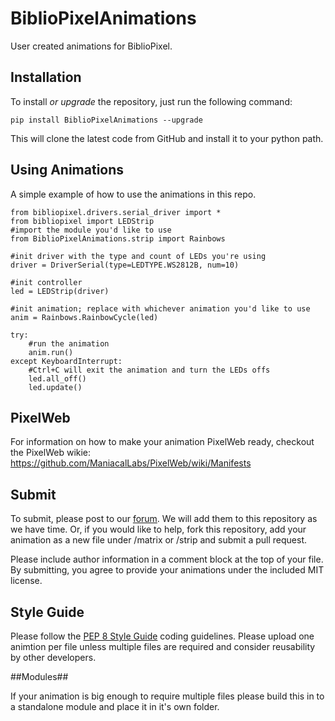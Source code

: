 BiblioPixelAnimations
=====================

User created animations for BiblioPixel.

## Installation ##
 To install *or upgrade* the repository, just run the following command:

```
pip install BiblioPixelAnimations --upgrade
```

This will clone the latest code from GitHub and install it to your python path.

## Using Animations ##

A simple example of how to use the animations in this repo.

```
from bibliopixel.drivers.serial_driver import *
from bibliopixel import LEDStrip
#import the module you'd like to use
from BiblioPixelAnimations.strip import Rainbows

#init driver with the type and count of LEDs you're using
driver = DriverSerial(type=LEDTYPE.WS2812B, num=10)

#init controller
led = LEDStrip(driver)

#init animation; replace with whichever animation you'd like to use
anim = Rainbows.RainbowCycle(led)

try:
    #run the animation
    anim.run()
except KeyboardInterrupt:
    #Ctrl+C will exit the animation and turn the LEDs offs
    led.all_off()
    led.update()
```

## PixelWeb ##

For information on how to make your animation PixelWeb ready, checkout the PixelWeb wikie: https://github.com/ManiacalLabs/PixelWeb/wiki/Manifests

## Submit ##

To submit, please post to our [forum](http://forum.maniacallabs.com/forumdisplay.php?fid=6). We will add them to this repository as we have time. Or, if you would like to help, fork this repository, add your animation as a new file under /matrix or /strip and submit a pull request.

Please include author information in a comment block at the top of your file. By submitting, you agree to provide your animations under the included MIT license.

## Style Guide ##

Please follow the [PEP 8 Style Guide](https://www.python.org/dev/peps/pep-0008/) coding guidelines. Please upload one animtion per file unless multiple files are required and consider reusability by other developers.

##Modules##

If your animation is big enough to require multiple files please build this in to a standalone module and place it in it's own folder.

